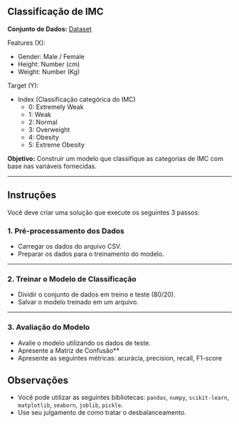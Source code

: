 ## Classificação de IMC

**Conjunto de Dados:**
[Dataset](https://github.com/gbhgit/tests/machine-learning-test/data.csv)

Features (X):
* Gender: Male / Female
* Height: Number (cm)
* Weight: Number (Kg)

Target (Y):
* Index (Classificação categórica do IMC)
  * 0: Extremely Weak
  * 1: Weak
  * 2: Normal
  * 3: Overweight
  * 4: Obesity
  * 5: Extreme Obesity

**Objetivo:**
Construir um modelo que classifique as categorias de IMC com base nas variáveis fornecidas.

---

## Instruções

Você deve criar uma solução que execute os seguintes 3 passos:


### **1. Pré-processamento dos Dados**

* Carregar os dados do arquivo CSV.
* Preparar os dados para o treinamento do modelo.

---

### **2. Treinar o Modelo de Classificação**

* Dividir o conjunto de dados em treino e teste (80/20).
* Salvar o modelo treinado em um arquivo.

---

### **3. Avaliação do Modelo**

* Avalie o modelo utilizando os dados de teste.
* Apresente a Matriz de Confusão**
* Apresente as seguintes métricas: acurácia, precision, recall, F1-score


## Observações

* Você pode utilizar as seguintes bibliotecas: `pandas`, `numpy`, `scikit-learn`, `matplotlib`, `seaborn`, `joblib`, `pickle`.
* Use seu julgamento de como tratar o desbalanceamento.
